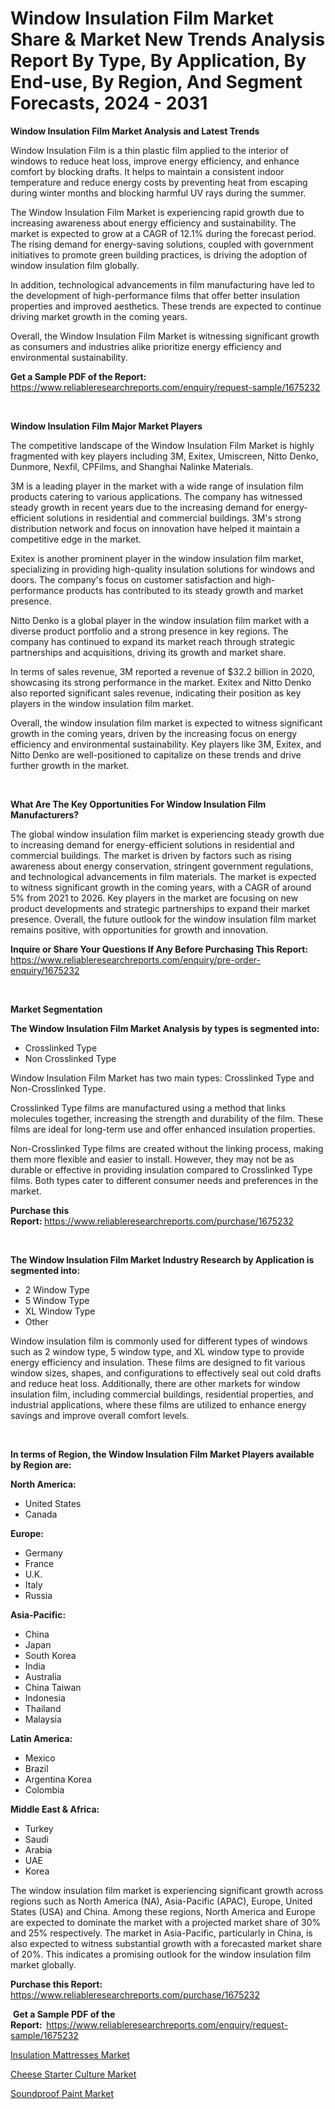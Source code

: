 <p><h1>Window Insulation Film Market Share & Market New Trends Analysis Report By Type, By Application, By End-use, By Region, And Segment Forecasts, 2024 - 2031</h1></p><p><strong>Window Insulation Film Market Analysis and Latest Trends</strong></p>
<p><p>Window Insulation Film is a thin plastic film applied to the interior of windows to reduce heat loss, improve energy efficiency, and enhance comfort by blocking drafts. It helps to maintain a consistent indoor temperature and reduce energy costs by preventing heat from escaping during winter months and blocking harmful UV rays during the summer.</p><p>The Window Insulation Film Market is experiencing rapid growth due to increasing awareness about energy efficiency and sustainability. The market is expected to grow at a CAGR of 12.1% during the forecast period. The rising demand for energy-saving solutions, coupled with government initiatives to promote green building practices, is driving the adoption of window insulation film globally. </p><p>In addition, technological advancements in film manufacturing have led to the development of high-performance films that offer better insulation properties and improved aesthetics. These trends are expected to continue driving market growth in the coming years.</p><p>Overall, the Window Insulation Film Market is witnessing significant growth as consumers and industries alike prioritize energy efficiency and environmental sustainability.</p></p>
<p><strong>Get a Sample PDF of the Report:&nbsp;</strong> <a href="https://www.reliableresearchreports.com/enquiry/request-sample/1675232">https://www.reliableresearchreports.com/enquiry/request-sample/1675232</a></p>
<p>&nbsp;</p>
<p><strong>Window Insulation Film Major Market Players</strong></p>
<p><p>The competitive landscape of the Window Insulation Film Market is highly fragmented with key players including 3M, Exitex, Umiscreen, Nitto Denko, Dunmore, Nexfil, CPFilms, and Shanghai Nalinke Materials. </p><p>3M is a leading player in the market with a wide range of insulation film products catering to various applications. The company has witnessed steady growth in recent years due to the increasing demand for energy-efficient solutions in residential and commercial buildings. 3M's strong distribution network and focus on innovation have helped it maintain a competitive edge in the market.</p><p>Exitex is another prominent player in the window insulation film market, specializing in providing high-quality insulation solutions for windows and doors. The company's focus on customer satisfaction and high-performance products has contributed to its steady growth and market presence.</p><p>Nitto Denko is a global player in the window insulation film market with a diverse product portfolio and a strong presence in key regions. The company has continued to expand its market reach through strategic partnerships and acquisitions, driving its growth and market share.</p><p>In terms of sales revenue, 3M reported a revenue of $32.2 billion in 2020, showcasing its strong performance in the market. Exitex and Nitto Denko also reported significant sales revenue, indicating their position as key players in the window insulation film market.</p><p>Overall, the window insulation film market is expected to witness significant growth in the coming years, driven by the increasing focus on energy efficiency and environmental sustainability. Key players like 3M, Exitex, and Nitto Denko are well-positioned to capitalize on these trends and drive further growth in the market.</p></p>
<p>&nbsp;</p>
<p><strong>What Are The Key Opportunities For Window Insulation Film Manufacturers?</strong></p>
<p><p>The global window insulation film market is experiencing steady growth due to increasing demand for energy-efficient solutions in residential and commercial buildings. The market is driven by factors such as rising awareness about energy conservation, stringent government regulations, and technological advancements in film materials. The market is expected to witness significant growth in the coming years, with a CAGR of around 5% from 2021 to 2026. Key players in the market are focusing on new product developments and strategic partnerships to expand their market presence. Overall, the future outlook for the window insulation film market remains positive, with opportunities for growth and innovation.</p></p>
<p><strong>Inquire or Share Your Questions If Any Before Purchasing This Report:</strong> <a href="https://www.reliableresearchreports.com/enquiry/pre-order-enquiry/1675232">https://www.reliableresearchreports.com/enquiry/pre-order-enquiry/1675232</a></p>
<p>&nbsp;</p>
<p><strong>Market Segmentation</strong></p>
<p><strong>The Window Insulation Film Market Analysis by types is segmented into:</strong></p>
<p><ul><li>Crosslinked Type</li><li>Non Crosslinked Type</li></ul></p>
<p><p>Window Insulation Film Market has two main types: Crosslinked Type and Non-Crosslinked Type. </p><p>Crosslinked Type films are manufactured using a method that links molecules together, increasing the strength and durability of the film. These films are ideal for long-term use and offer enhanced insulation properties. </p><p>Non-Crosslinked Type films are created without the linking process, making them more flexible and easier to install. However, they may not be as durable or effective in providing insulation compared to Crosslinked Type films. Both types cater to different consumer needs and preferences in the market.</p></p>
<p><strong>Purchase this Report:&nbsp;</strong><a href="https://www.reliableresearchreports.com/purchase/1675232">https://www.reliableresearchreports.com/purchase/1675232</a></p>
<p>&nbsp;</p>
<p><strong>The Window Insulation Film Market Industry Research by Application is segmented into:</strong></p>
<p><ul><li>2 Window Type</li><li>5 Window Type</li><li>XL Window Type</li><li>Other</li></ul></p>
<p><p>Window insulation film is commonly used for different types of windows such as 2 window type, 5 window type, and XL window type to provide energy efficiency and insulation. These films are designed to fit various window sizes, shapes, and configurations to effectively seal out cold drafts and reduce heat loss. Additionally, there are other markets for window insulation film, including commercial buildings, residential properties, and industrial applications, where these films are utilized to enhance energy savings and improve overall comfort levels.</p></p>
<p>&nbsp;</p>
<p><strong>In terms of Region, the Window Insulation Film Market Players available by Region are:</strong></p>
<p>
    <p> <strong> North America: </strong>
        <ul>
            <li>United States</li>
            <li>Canada</li>
        </ul>
        </p> 
    <p> <strong> Europe: </strong>
        <ul>
            <li>Germany</li>
            <li>France</li>
            <li>U.K.</li>
            <li>Italy</li>
            <li>Russia</li>
        </ul>
        </p> 
    <p> <strong> Asia-Pacific: </strong>
        <ul>
            <li>China</li>
            <li>Japan</li>
            <li>South Korea</li>
            <li>India</li>
            <li>Australia</li>
            <li>China Taiwan</li>
            <li>Indonesia</li>
            <li>Thailand</li>
            <li>Malaysia</li>
        </ul>
        </p> 
    <p> <strong> Latin America: </strong>
        <ul>
            <li>Mexico</li>
            <li>Brazil</li>
            <li>Argentina Korea</li>
            <li>Colombia</li>
        </ul>
        </p> 
    <p> <strong> Middle East & Africa: </strong>
        <ul>
            <li>Turkey</li>
            <li>Saudi</li>
            <li>Arabia</li>
            <li>UAE</li>
            <li>Korea</li>
        </ul>
    </p>
    </p>
<p><p>The window insulation film market is experiencing significant growth across regions such as North America (NA), Asia-Pacific (APAC), Europe, United States (USA) and China. Among these regions, North America and Europe are expected to dominate the market with a projected market share of 30% and 25% respectively. The market in Asia-Pacific, particularly in China, is also expected to witness substantial growth with a forecasted market share of 20%. This indicates a promising outlook for the window insulation film market globally.</p></p>
<p><strong>Purchase this Report: </strong><a href="https://www.reliableresearchreports.com/purchase/1675232">https://www.reliableresearchreports.com/purchase/1675232</a></p>
<p>&nbsp;<strong>Get a Sample PDF of the Report:&nbsp;&nbsp;</strong><a href="https://www.reliableresearchreports.com/enquiry/request-sample/1675232">https://www.reliableresearchreports.com/enquiry/request-sample/1675232</a></p>
<p><strong></strong></p>
<p><p><a href="https://github.com/brentleyjimmiealvaradoz4l1rea/Market-Research-Report-List-1/blob/main/insulation-mattresses-market.md">Insulation Mattresses Market</a></p><p><a href="https://github.com/Angelnienowdseej3e45z3p8c/Market-Research-Report-List-1/blob/main/cheese-starter-culture-market.md">Cheese Starter Culture Market</a></p><p><a href="https://github.com/eeaveuhhh/Market-Research-Report-List-1/blob/main/soundproof-paint-market.md">Soundproof Paint Market</a></p></p>